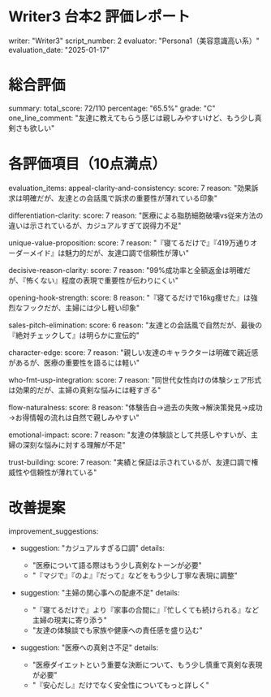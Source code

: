 # Writer3 台本2 評価レポート
writer: "Writer3"
script_number: 2
evaluator: "Persona1（美容意識高い系）"
evaluation_date: "2025-01-17"

# 総合評価
summary:
  total_score: 72/110
  percentage: "65.5%"
  grade: "C"
  one_line_comment: "友達に教えてもらう感じは親しみやすいけど、もう少し真剣さも欲しい"

# 各評価項目（10点満点）
evaluation_items:
  appeal-clarity-and-consistency:
    score: 7
    reason: "効果訴求は明確だが、友達との会話風で訴求の重要性が薄れている印象"
  
  differentiation-clarity:
    score: 7
    reason: "医療による脂肪細胞破壊vs従来方法の違いは示されているが、カジュアルすぎて説得力不足"
  
  unique-value-proposition:
    score: 7
    reason: "『寝てるだけで』『419万通りオーダーメイド』は魅力的だが、友達口調で信頼性が薄い"
  
  decisive-reason-clarity:
    score: 7
    reason: "99%成功率と全額返金は明確だが、『怖くない』程度の表現で重要性が伝わりにくい"
  
  opening-hook-strength:
    score: 8
    reason: "『寝てるだけで16kg痩せた』は強烈なフックだが、主婦には少し軽い印象"
  
  sales-pitch-elimination:
    score: 6
    reason: "友達との会話風で自然だが、最後の『絶対チェックして』は明らかに宣伝的"
  
  character-edge:
    score: 7
    reason: "親しい友達のキャラクターは明確で親近感があるが、医療の重要性を語るには軽い"
  
  who-fmt-usp-integration:
    score: 7
    reason: "同世代女性向けの体験シェア形式は効果的だが、主婦の真剣な悩みには軽すぎる"
  
  flow-naturalness:
    score: 8
    reason: "体験告白→過去の失敗→解決策発見→成功→お得情報の流れは自然で親しみやすい"
  
  emotional-impact:
    score: 7
    reason: "友達の体験談として共感しやすいが、主婦の深刻な悩みに対する理解が不足"
  
  trust-building:
    score: 7
    reason: "実績と保証は示されているが、友達口調で権威性や信頼性が薄れている"

# 改善提案
improvement_suggestions:
  - suggestion: "カジュアルすぎる口調"
    details: 
      - "医療について語る際はもう少し真剣なトーンが必要"
      - "『マジで』『のよ』『だって』などをもう少し丁寧な表現に調整"
  
  - suggestion: "主婦の関心事への配慮不足"
    details:
      - "『寝てるだけで』より『家事の合間に』『忙しくても続けられる』など主婦の現実に寄り添う"
      - "友達の体験談でも家族や健康への責任感を盛り込む"
  
  - suggestion: "医療への真剣さ不足"
    details:
      - "医療ダイエットという重要な決断について、もう少し慎重で真剣な表現が必要"
      - "『安心だし』だけでなく安全性についてもっと詳しく"